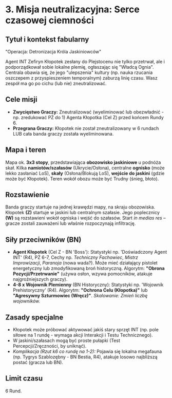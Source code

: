 # 3. Misja neutralizacyjna: Serce czasowej ciemności

## Tytuł i kontekst fabularny

"Operacja: Detronizacja Króla Jaskiniowców"

Agent INT Zefiryn Kłopotek zesłany do Plejstocenu nie tylko przetrwał, ale i podporządkował sobie lokalne plemię, ogłaszając się "Władcą Ognia". Centrala obawia się, że jego "ulepszenia" kultury (np. nauka rzucania oszczepem z przyspieszeniem temporalnym) zaburzą linię czasu. Wasz zespół ma go po cichu (lub nie) zneutralizować.

## Cele misji

* **Zwycięstwo Graczy:** Zneutralizować (wyeliminować lub obezwładnić - np. zredukować PŻ do 1) Agenta Kłopotka (Cel Z) przed końcem Rundy 6.
* **Przegrana Graczy:** Kłopotek nie został zneutralizowany w 6 rundach LUB cała banda graczy została wyeliminowana.

## Mapa i teren

Mapa ok. **3x3 stopy**, przedstawiająca **obozowisko jaskiniowe** u podnóża skał. Kilka **namiotów/szałasów** (Ukrycie/Osłona), centralne **ognisko** (może lekko zasłaniać LoS), **skały** (Osłona/Blokują LoS), **wejście do jaskini** (gdzie może być Kłopotek). Teren wokół obozu może być Trudny (śnieg, błoto).

## Rozstawienie

Banda graczy startuje na jednej krawędzi mapy, na skraju obozowiska. Kłopotek **(Z)** startuje w jaskini lub centralnym szałasie. Jego poplecznicy **(W)** są rozstawieni wokół ogniska i wejść do szałasów. Start *in medias res* – gracze zostali zauważeni lub właśnie rozpoczynają infiltrację.

## Siły przeciwników (BN)

* **Agent Kłopotek** (Cel Z - BN 'Boss'): Statystyki np. 'Doświadczony Agent INT' (R4), PŻ 6-7, Cechy np. *Techniczny Fachowiec*, *Mistrz Improwizacji*, *Paranoja* (nowa wada?). Może mieć działający pistolet energetyczny lub zmodyfikowaną broń historyczną. Algorytm: **"Obrona Pozycji/Przetrwanie"** (używa osłon, wzywa pomocników, atakuje najgroźniejszych graczy).
* **4-8 x Wojownik Plemienny** (BN Historyczny): Statystyki np. 'Wojownik Prehistoryczny' (R4). Algorytm: **"Ochrona Celu (Kłopotka)"** lub **"Agresywny Szturmowiec (Wręcz)"**. *Skalowanie: Zmień liczbę wojowników.*

## Zasady specjalne

* Kłopotek może próbować aktywować jakiś stary sprzęt INT (np. pole siłowe na 1 rundę - wymaga akcji Interakcji i Testu Technicznego).
* W jaskini/szałasach mogą być proste pułapki (Test Percepcji/Zręczności, by uniknąć).
* *Komplikacja (Rzut k6 co rundę na 1-2):* Pojawia się lokalna megafauna (np. Tygrys Szablozębny - BN Bestia, R4), atakuje losowo najbliższą postać (gracza lub BN).

## Limit czasu

6 Rund.
